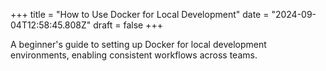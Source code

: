 +++
title = "How to Use Docker for Local Development"
date = "2024-09-04T12:58:45.808Z"
draft = false
+++

A beginner's guide to setting up Docker for local development environments, enabling consistent workflows across teams.
        